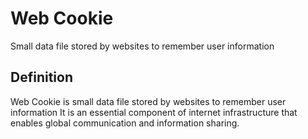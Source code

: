 # Web Cookie

Small data file stored by websites to remember user information

## Definition
Web Cookie is small data file stored by websites to remember user information It is an essential component of internet infrastructure that enables global communication and information sharing.
